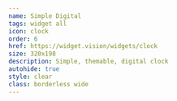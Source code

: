```yaml
---
name: Simple Digital
tags: widget all
icon: clock
order: 6
href: https://widget.vision/widgets/clock
size: 320x198
description: Simple, themable, digital clock
autohide: true
style: clear
class: borderless wide
---
```



